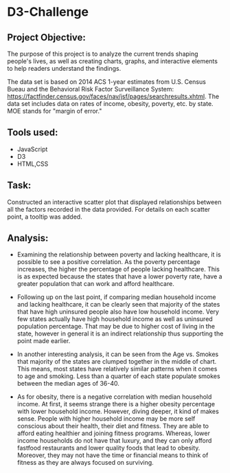 # D3-Challenge

## Project Objective:
The purpose of this project is to analyze the current trends shaping people's lives, as well as creating charts, graphs, and interactive elements to help readers understand the findings.

The data set is based on 2014 ACS 1-year estimates from U.S. Census Bueau and the Behavioral Risk Factor Surveillance System: https://factfinder.census.gov/faces/nav/jsf/pages/searchresults.xhtml. The data set includes data on rates of income, obesity, poverty, etc. by state. MOE stands for "margin of error."

## Tools used:
* JavaScript
* D3
* HTML,CSS

## Task:
Constructed an interactive scatter plot that displayed relationships between all the factors recorded in the data provided. For details on each scatter point, a tooltip was added.

## Analysis:
* Examining the relationship between poverty and lacking healthcare, it is possible to see a positive correlation. As the poverty percentage increases, the higher the percentage of people lacking healthcare. This is as expected because the states that have a lower poverty rate, have a greater population that can work and afford healthcare.

*  Following up on the last point, if comparing median household income and lacking healthcare, it can be clearly seen that majority of the states that have high uninsured people also have low household income. Very few states actually have high household income as well as uninsured population percentage. That may be due to higher cost of living in the state, however in general it is an indirect relationship thus supporting the point made earlier.

* In another interesting analysis, it can be seen from the Age vs. Smokes that majority of the states are clumped together in the middle of chart. This means, most states have relatively similar patterns when it comes to age and smoking. Less than a quarter of each state populate smokes between the median ages of 36-40.

* As for obesity, there is a negative correlation with median household income. At first, it seems strange there is a higher obesity percentage with lower household income. However, diving deeper, it kind of makes sense. People with higher household income may be more self conscious about their health, their diet and fitness. They are able to afford eating healthier and joining fitness programs. Whereas, lower income households do not have that luxury, and they can only afford fastfood restaurants and lower quality foods that lead to obesity. Moreover, they may not have the time or financial means to think of fitness as they are always focused on surviving.
